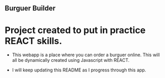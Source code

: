 ## Burguer Builder 

# Project created to put in practice REACT skills. 

- This webapp is a place where you can order a burguer online. This will all be dynamically created using Javascript with REACT. 

- I will keep updating this README as I progress through this app.
